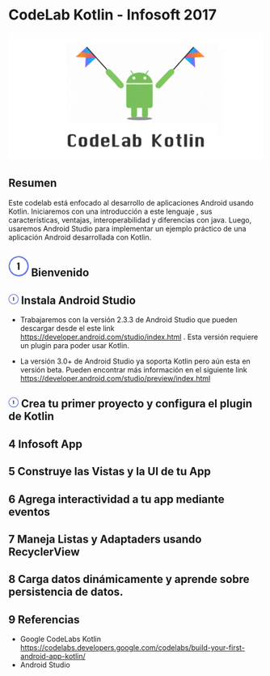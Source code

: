 # CodeLab Kotlin - Infosoft 2017

![alt text](./CodeLabKotlinInfosoft2017.png)

## Resumen

Este codelab está enfocado al desarrollo de aplicaciones Android usando Kotlin. Iniciaremos con una introducción a este lenguaje , sus características, ventajas, interoperabilidad y diferencias con java. Luego, usaremos Android Studio para implementar  un ejemplo práctico de una aplicación Android desarrollada con Kotlin.

## <img src="./01.png" height="40" width="40" > Bienvenido

## <img src="./01.png" height="20" width="20" >  Instala Android Studio

- Trabajaremos con la versión 2.3.3 de Android Studio que pueden descargar desde el este link https://developer.android.com/studio/index.html . Esta versión requiere un plugin para poder usar Kotlin.

- La versión 3.0+ de Android Studio ya soporta Kotlin pero aún esta en versión beta. Pueden encontrar más información en el siguiente link https://developer.android.com/studio/preview/index.html

## <img src="./01.png" height="20" width="20" > Crea tu primer proyecto y configura el plugin de Kotlin

## 4 Infosoft App

## 5 Construye las Vistas y la UI de tu App

## 6 Agrega interactividad  a tu app mediante eventos

## 7 Maneja Listas y Adaptaders usando RecyclerView

## 8 Carga datos dinámicamente y aprende sobre persistencia de datos.

## 9 Referencias 

- Google CodeLabs Kotlin https://codelabs.developers.google.com/codelabs/build-your-first-android-app-kotlin/
- Android Studio 

